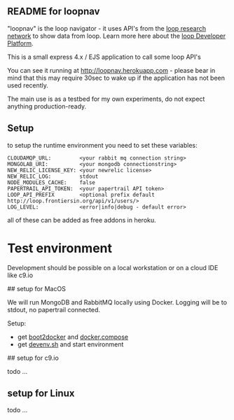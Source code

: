 README for loopnav
------------------

"loopnav" is the loop navigator - it uses API's from the [loop research
network](http://loop.frontiersin.org) to show data from loop. Learn
more here about the [loop Developer
Platform](https://loop-developers.frontiersin.org/).

This is a small express 4.x / EJS application to call some loop API's

You can see it running at http://loopnav.herokuapp.com - please bear
in mind that this may require 30sec to wake up if the application
has not been used recently.

The main use is as a testbed for my own experiments, do not expect
anything production-ready. 

## Setup 

to setup the runtime environment you need to set these variables:

```
CLOUDAMQP_URL:         <your rabbit mq connection string>
MONGOLAB_URI:          <your mongodb connectionstring> 
NEW_RELIC_LICENSE_KEY: <your newrelic license>
NEW_RELIC_LOG:         stdout
NODE_MODULES_CACHE:    false
PAPERTRAIL_API_TOKEN:  <your papertrail API token>
LOOP_API_PREFIX        <optional prefix default http://loop.frontiersin.org/api/v1/users/>
LOG_LEVEL:             <error|info|debug - default error>
```

all of these can be added as free addons in heroku.

# Test environment

Development should be possible on a local workstation or on a cloud IDE like c9.io

## setup for MacOS

We will run MongoDB and RabbitMQ locally using Docker. 
Logging will be to stdout, no papertrail connected.

Setup: 

- get [boot2docker](https://github.com/boot2docker/osx-installer/releases/tag/v1.6.0) 
  and [docker.compose](https://docs.docker.com/compose/install/)
- get [devenv.sh](https://bitbucket.org/abarbanell/loopnav.devenv) and start environment


## setup for c9.io

todo ...


## setup for Linux 

todo ...


